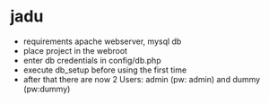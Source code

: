 # jadu
- requirements apache webserver, mysql db
- place project in the webroot
- enter db credentials in config/db.php
- execute db_setup before using the first time
- after that there are now 2 Users: admin (pw: admin) and dummy (pw:dummy)